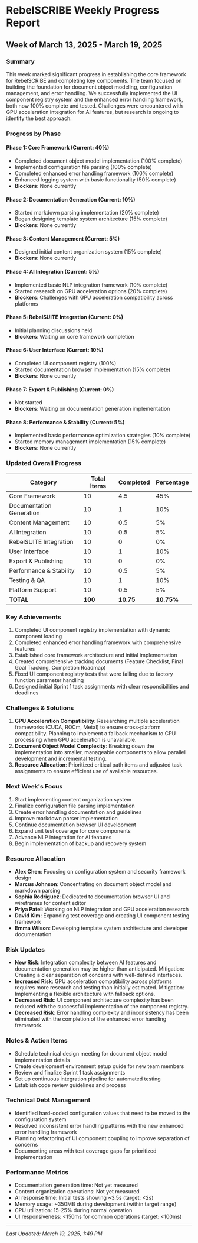 # RebelSCRIBE Weekly Progress Report

## Week of March 13, 2025 - March 19, 2025

### Summary
This week marked significant progress in establishing the core framework for RebelSCRIBE and completing key components. The team focused on building the foundation for document object modeling, configuration management, and error handling. We successfully implemented the UI component registry system and the enhanced error handling framework, both now 100% complete and tested. Challenges were encountered with GPU acceleration integration for AI features, but research is ongoing to identify the best approach.

### Progress by Phase

#### Phase 1: Core Framework (Current: 40%)
- Completed document object model implementation (100% complete)
- Implemented configuration file parsing (100% complete)
- Completed enhanced error handling framework (100% complete)
- Enhanced logging system with basic functionality (50% complete)
- **Blockers**: None currently

#### Phase 2: Documentation Generation (Current: 10%)
- Started markdown parsing implementation (20% complete)
- Began designing template system architecture (15% complete)
- **Blockers**: None currently

#### Phase 3: Content Management (Current: 5%)
- Designed initial content organization system (15% complete)
- **Blockers**: None currently

#### Phase 4: AI Integration (Current: 5%)
- Implemented basic NLP integration framework (10% complete)
- Started research on GPU acceleration options (20% complete)
- **Blockers**: Challenges with GPU acceleration compatibility across platforms

#### Phase 5: RebelSUITE Integration (Current: 0%)
- Initial planning discussions held
- **Blockers**: Waiting on core framework completion

#### Phase 6: User Interface (Current: 10%)
- Completed UI component registry (100%)
- Started documentation browser implementation (15% complete)
- **Blockers**: None currently

#### Phase 7: Export & Publishing (Current: 0%)
- Not started
- **Blockers**: Waiting on documentation generation implementation

#### Phase 8: Performance & Stability (Current: 5%)
- Implemented basic performance optimization strategies (10% complete)
- Started memory management implementation (15% complete)
- **Blockers**: None currently

### Updated Overall Progress

| Category | Total Items | Completed | Percentage |
|----------|-------------|-----------|------------|
| Core Framework | 10 | 4.5 | 45% |
| Documentation Generation | 10 | 1 | 10% |
| Content Management | 10 | 0.5 | 5% |
| AI Integration | 10 | 0.5 | 5% |
| RebelSUITE Integration | 10 | 0 | 0% |
| User Interface | 10 | 1 | 10% |
| Export & Publishing | 10 | 0 | 0% |
| Performance & Stability | 10 | 0.5 | 5% |
| Testing & QA | 10 | 1 | 10% |
| Platform Support | 10 | 0.5 | 5% |
| **TOTAL** | **100** | **10.75** | **10.75%** |

### Key Achievements
1. Completed UI component registry implementation with dynamic component loading
2. Completed enhanced error handling framework with comprehensive features
3. Established core framework architecture and initial implementation
4. Created comprehensive tracking documents (Feature Checklist, Final Goal Tracking, Completion Roadmap)
5. Fixed UI component registry tests that were failing due to factory function parameter handling
6. Designed initial Sprint 1 task assignments with clear responsibilities and deadlines

### Challenges & Solutions
1. **GPU Acceleration Compatibility**: Researching multiple acceleration frameworks (CUDA, ROCm, Metal) to ensure cross-platform compatibility. Planning to implement a fallback mechanism to CPU processing when GPU acceleration is unavailable.
2. **Document Object Model Complexity**: Breaking down the implementation into smaller, manageable components to allow parallel development and incremental testing.
3. **Resource Allocation**: Prioritized critical path items and adjusted task assignments to ensure efficient use of available resources.

### Next Week's Focus
1. Start implementing content organization system
2. Finalize configuration file parsing implementation
3. Create error handling documentation and guidelines
4. Improve markdown parser implementation
5. Continue documentation browser UI development
6. Expand unit test coverage for core components
7. Advance NLP integration for AI features
8. Begin implementation of backup and recovery system

### Resource Allocation
- **Alex Chen**: Focusing on configuration system and security framework design
- **Marcus Johnson**: Concentrating on document object model and markdown parsing
- **Sophia Rodriguez**: Dedicated to documentation browser UI and wireframes for content editor
- **Priya Patel**: Working on NLP integration and GPU acceleration research
- **David Kim**: Expanding test coverage and creating UI component testing framework
- **Emma Wilson**: Developing template system architecture and developer documentation

### Risk Updates
- **New Risk**: Integration complexity between AI features and documentation generation may be higher than anticipated. Mitigation: Creating a clear separation of concerns with well-defined interfaces.
- **Increased Risk**: GPU acceleration compatibility across platforms requires more research and testing than initially estimated. Mitigation: Implementing a flexible architecture with fallback options.
- **Decreased Risk**: UI component architecture complexity has been reduced with the successful implementation of the component registry.
- **Decreased Risk**: Error handling complexity and inconsistency has been eliminated with the completion of the enhanced error handling framework.

### Notes & Action Items
- Schedule technical design meeting for document object model implementation details
- Create development environment setup guide for new team members
- Review and finalize Sprint 1 task assignments
- Set up continuous integration pipeline for automated testing
- Establish code review guidelines and process

### Technical Debt Management
- Identified hard-coded configuration values that need to be moved to the configuration system
- Resolved inconsistent error handling patterns with the new enhanced error handling framework
- Planning refactoring of UI component coupling to improve separation of concerns
- Documenting areas with test coverage gaps for prioritized implementation

### Performance Metrics
- Documentation generation time: Not yet measured
- Content organization operations: Not yet measured
- AI response time: Initial tests showing ~3.5s (target: <2s)
- Memory usage: ~350MB during development (within target range)
- CPU utilization: 15-25% during normal operation
- UI responsiveness: <150ms for common operations (target: <100ms)

---

*Last Updated: March 19, 2025, 1:49 PM*
